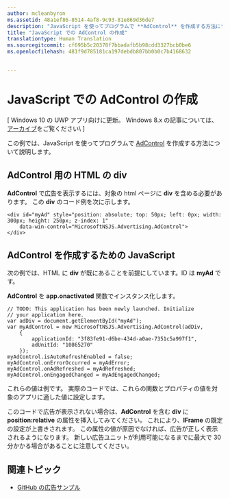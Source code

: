 ```yaml
---
author: mcleanbyron
ms.assetid: 48a1ef86-8514-4af8-9c93-81e869d36de7
description: "JavaScript を使ってプログラムで **AdControl** を作成する方法について説明します。"
title: "JavaScript での AdControl の作成"
translationtype: Human Translation
ms.sourcegitcommit: cf695b5c20378f7bbadafb5b98cdd3327bcb0be6
ms.openlocfilehash: 481f9d785181ca197debdb807bb0b0c7b4168632


---
```


# JavaScript での AdControl の作成


\[ Windows 10 の UWP アプリ向けに更新。 Windows 8.x の記事については、[アーカイブ](http://go.microsoft.com/fwlink/p/?linkid=619132)をご覧ください\ ]

この例では、JavaScript を使ってプログラムで [AdControl](https://msdn.microsoft.com/library/windows/apps/microsoft.advertising.winrt.ui.adcontrol.aspx) を作成する方法について説明します。

## AdControl 用の HTML の div

**AdControl** で広告を表示するには、対象の html ページに **div** を含める必要があります。 この **div** のコード例を次に示します。

``` syntax
<div id="myAd" style="position: absolute; top: 50px; left: 0px; width: 300px; height: 250px; z-index: 1"
    data-win-control="MicrosoftNSJS.Advertising.AdControl">
</div>
```

## AdControl を作成するための JavaScript

次の例では、HTML に **div** が既にあることを前提にしています。ID は **myAd** です。

**AdControl** を **app.onactivated** 関数でインスタンス化します。

``` syntax
// TODO: This application has been newly launched. Initialize
// your application here.
var adDiv = document.getElementById("myAd");
var myAdControl = new MicrosoftNSJS.Advertising.AdControl(adDiv,
    {
        applicationId: "3f83fe91-d6be-434d-a0ae-7351c5a997f1",
        adUnitId: "10865270"
    });
myAdControl.isAutoRefreshEnabled = false;
myAdControl.onErrorOccurred = myAdError;
myAdControl.onAdRefreshed = myAdRefreshed;
myAdControl.onEngagedChanged = myAdEngagedChanged;
```

これらの値は例です。 実際のコードでは、これらの関数とプロパティの値を対象のアプリに適した値に設定します。

このコードで広告が表示されない場合は、**AdControl** を含む **div** に **position:relative** の属性を挿入してみてください。 これにより、**IFrame** の既定の設定が上書きされます。 この属性の値が原因でなければ、広告が正しく表示されるようになります。 新しい広告ユニットが利用可能になるまでに最大で 30 分かかる場合があることに注意してください。

## 関連トピック

* [GitHub の広告サンプル](http://aka.ms/githubads)

 

 



<!--HONumber=Jun16_HO4-->


